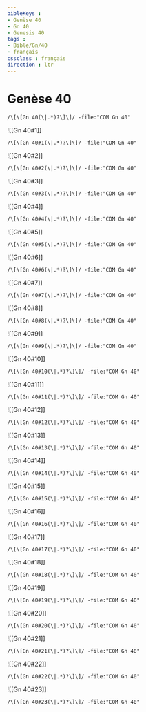 ```yaml
---
bibleKeys : 
- Genèse 40
- Gn 40
- Genesis 40
tags : 
- Bible/Gn/40
- français
cssclass : français
direction : ltr
---
```


# Genèse 40

```query
/\[\[Gn 40(\|.*)?\]\]/ -file:"COM Gn 40"
```



![[Gn 40#1]]

```query
/\[\[Gn 40#1(\|.*)?\]\]/ -file:"COM Gn 40"
```

![[Gn 40#2]]

```query
/\[\[Gn 40#2(\|.*)?\]\]/ -file:"COM Gn 40"
```

![[Gn 40#3]]

```query
/\[\[Gn 40#3(\|.*)?\]\]/ -file:"COM Gn 40"
```

![[Gn 40#4]]

```query
/\[\[Gn 40#4(\|.*)?\]\]/ -file:"COM Gn 40"
```

![[Gn 40#5]]

```query
/\[\[Gn 40#5(\|.*)?\]\]/ -file:"COM Gn 40"
```

![[Gn 40#6]]

```query
/\[\[Gn 40#6(\|.*)?\]\]/ -file:"COM Gn 40"
```

![[Gn 40#7]]

```query
/\[\[Gn 40#7(\|.*)?\]\]/ -file:"COM Gn 40"
```

![[Gn 40#8]]

```query
/\[\[Gn 40#8(\|.*)?\]\]/ -file:"COM Gn 40"
```

![[Gn 40#9]]

```query
/\[\[Gn 40#9(\|.*)?\]\]/ -file:"COM Gn 40"
```

![[Gn 40#10]]

```query
/\[\[Gn 40#10(\|.*)?\]\]/ -file:"COM Gn 40"
```

![[Gn 40#11]]

```query
/\[\[Gn 40#11(\|.*)?\]\]/ -file:"COM Gn 40"
```

![[Gn 40#12]]

```query
/\[\[Gn 40#12(\|.*)?\]\]/ -file:"COM Gn 40"
```

![[Gn 40#13]]

```query
/\[\[Gn 40#13(\|.*)?\]\]/ -file:"COM Gn 40"
```

![[Gn 40#14]]

```query
/\[\[Gn 40#14(\|.*)?\]\]/ -file:"COM Gn 40"
```

![[Gn 40#15]]

```query
/\[\[Gn 40#15(\|.*)?\]\]/ -file:"COM Gn 40"
```

![[Gn 40#16]]

```query
/\[\[Gn 40#16(\|.*)?\]\]/ -file:"COM Gn 40"
```

![[Gn 40#17]]

```query
/\[\[Gn 40#17(\|.*)?\]\]/ -file:"COM Gn 40"
```

![[Gn 40#18]]

```query
/\[\[Gn 40#18(\|.*)?\]\]/ -file:"COM Gn 40"
```

![[Gn 40#19]]

```query
/\[\[Gn 40#19(\|.*)?\]\]/ -file:"COM Gn 40"
```

![[Gn 40#20]]

```query
/\[\[Gn 40#20(\|.*)?\]\]/ -file:"COM Gn 40"
```

![[Gn 40#21]]

```query
/\[\[Gn 40#21(\|.*)?\]\]/ -file:"COM Gn 40"
```

![[Gn 40#22]]

```query
/\[\[Gn 40#22(\|.*)?\]\]/ -file:"COM Gn 40"
```

![[Gn 40#23]]

```query
/\[\[Gn 40#23(\|.*)?\]\]/ -file:"COM Gn 40"
```


